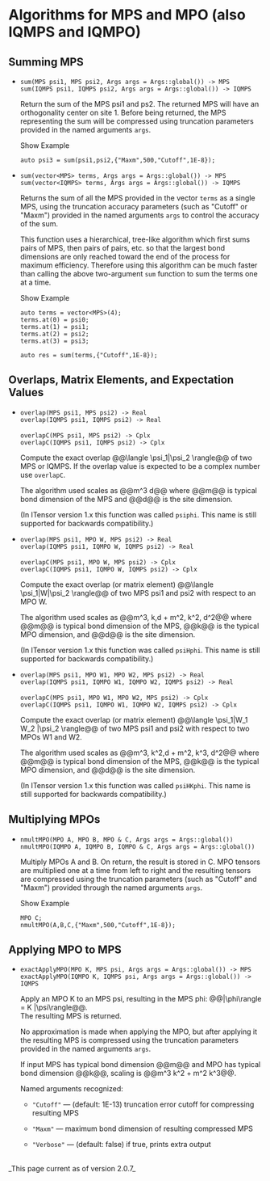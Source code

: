 # Algorithms for MPS and MPO (also IQMPS and IQMPO)


## Summing MPS

* `sum(MPS psi1, MPS psi2, Args args = Args::global()) -> MPS` <br/>
  `sum(IQMPS psi1, IQMPS psi2, Args args = Args::global()) -> IQMPS`

  Return the sum of the MPS psi1 and ps2. The returned MPS will have 
  an orthogonality center on site 1. Before being returned, the MPS 
  representing the sum will be compressed using truncation parameters
  provided in the named arguments `args`.

  <div class="example_clicker">Show Example</div>

      auto psi3 = sum(psi1,psi2,{"Maxm",500,"Cutoff",1E-8});
  
* `sum(vector<MPS> terms, Args args = Args::global()) -> MPS` <br/>
  `sum(vector<IQMPS> terms, Args args = Args::global()) -> IQMPS`

  Returns the sum of all the MPS provided in the vector `terms` as a single MPS,
  using the truncation accuracy parameters (such as "Cutoff" or "Maxm")
  provided in the named arguments `args` to control the accuracy of the sum.

  This function uses a hierarchical, tree-like algorithm which first sums pairs of MPS, 
  then pairs of pairs, etc. so that the largest bond dimensions are only
  reached toward the end of the process for maximum efficiency. Therefore using
  this algorithm can be much faster than calling the above two-argument 
  `sum` function to sum the terms one at a time.

  <div class="example_clicker">Show Example</div>

      auto terms = vector<MPS>(4);
      terms.at(0) = psi0;
      terms.at(1) = psi1;
      terms.at(2) = psi2;
      terms.at(3) = psi3;

      auto res = sum(terms,{"Cutoff",1E-8});


## Overlaps, Matrix Elements, and Expectation Values

* `overlap(MPS psi1, MPS psi2) -> Real` <br/>
  `overlap(IQMPS psi1, IQMPS psi2) -> Real` <br/>
  <br/>
  `overlapC(MPS psi1, MPS psi2) -> Cplx` <br/>
  `overlapC(IQMPS psi1, IQMPS psi2) -> Cplx` <br/>

  Compute the exact overlap @@\langle \psi\_1|\psi\_2 \rangle@@ of two
  MPS or IQMPS. If the overlap value is expected to be a complex number
  use `overlapC`. 

  The algorithm used scales as @@m^3 d@@ where @@m@@ is typical bond
  dimension of the MPS and @@d@@ is the site dimension.

  (In ITensor version 1.x this function was called `psiphi`. This name is still supported
  for backwards compatibility.)

* `overlap(MPS psi1, MPO W, MPS psi2) -> Real` <br/>
  `overlap(IQMPS psi1, IQMPO W, IQMPS psi2) -> Real` <br/>
  <br/>
  `overlapC(MPS psi1, MPO W, MPS psi2) -> Cplx` <br/>
  `overlapC(IQMPS psi1, IQMPO W, IQMPS psi2) -> Cplx` <br/>

  Compute the exact overlap (or matrix element) @@\langle \psi\_1|W|\psi\_2 \rangle@@
  of two MPS psi1 and psi2 with respect to an MPO W.

  The algorithm used scales as @@m^3\, k\,d + m^2\, k^2\, d^2@@ where @@m@@ is typical bond
  dimension of the MPS, @@k@@ is the typical MPO dimension, and @@d@@ is the site dimension.

  (In ITensor version 1.x this function was called `psiHphi`. This name is still supported
  for backwards compatibility.)

* `overlap(MPS psi1, MPO W1, MPO W2, MPS psi2) -> Real` <br/>
  `overlap(IQMPS psi1, IQMPO W1, IQMPO W2, IQMPS psi2) -> Real` <br/>
  <br/>
  `overlapC(MPS psi1, MPO W1, MPO W2, MPS psi2) -> Cplx` <br/>
  `overlapC(IQMPS psi1, IQMPO W1, IQMPO W2, IQMPS psi2) -> Cplx`

  Compute the exact overlap (or matrix element) @@\langle \psi\_1|W\_1 W\_2 |\psi\_2 \rangle@@
  of two MPS psi1 and psi2 with respect to two MPOs W1 and W2.

  The algorithm used scales as @@m^3\, k^2\,d + m^2\, k^3\, d^2@@ where @@m@@ is typical bond
  dimension of the MPS, @@k@@ is the typical MPO dimension, and @@d@@ is the site dimension.

  (In ITensor version 1.x this function was called `psiHKphi`. This name is still supported
  for backwards compatibility.)

## Multiplying MPOs

* `nmultMPO(MPO A, MPO B, MPO & C, Args args = Args::global())` <br/>
  `nmultMPO(IQMPO A, IQMPO B, IQMPO & C, Args args = Args::global())`

  Multiply MPOs A and B. On return, the result is stored in C. 
  MPO tensors are multiplied one at 
  a time from left to right and the resulting tensors are compressed using
  the truncation parameters (such as "Cutoff" and "Maxm") provided through
  the named arguments `args`.

  <div class="example_clicker">Show Example</div>

      MPO C;
      nmultMPO(A,B,C,{"Maxm",500,"Cutoff",1E-8});


## Applying MPO to MPS

* `exactApplyMPO(MPO K, MPS psi, Args args = Args::global()) -> MPS` <br/>
  `exactApplyMPO(IQMPO K, IQMPS psi, Args args = Args::global()) -> IQMPS`

  Apply an MPO K to an MPS psi, resulting in the MPS phi:  @@|\phi\rangle = K |\psi\rangle@@. <br/>
  The resulting MPS is returned.

  No approximation is made when applying the MPO, but after applying it the resulting
  MPS is compressed using the truncation parameters provided in the named arguments `args`.

  If input MPS has typical bond dimension @@m@@ and MPO has typical bond dimension @@k@@,
  scaling is @@m^3 k^2 + m^2 k^3@@.

  Named arguments recognized:

  * `"Cutoff"` &mdash; (default: 1E-13) truncation error cutoff for compressing resulting MPS

  * `"Maxm"` &mdash; maximum bond dimension of resulting compressed MPS

  * `"Verbose"` &mdash; (default: false) if true, prints extra output
  

<!--

To do:

* overlap functions taking boundary tensors
* psiHKphi where you pass re and im by reference

* exactApplyMPO
* fitApplyMPO
* zipUpApplyMPO

-->

<br/>
_This page current as of version 2.0.7_
